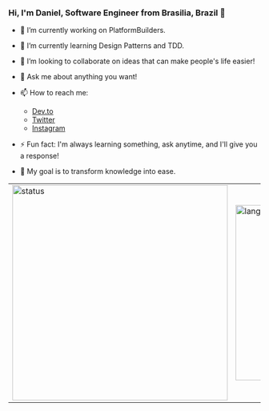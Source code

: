 ### Hi, I'm Daniel, Software Engineer from Brasilia, Brazil 👋

- 🔭 I’m currently working on PlatformBuilders.
- 🌱 I’m currently learning Design Patterns and TDD.
- 👯 I’m looking to collaborate on ideas that can make people's life easier!
- 💬 Ask me about anything you want!
- 📫 How to reach me: 
    - [Dev.to](https://dev.to/daniellunsc)
    - [Twitter](https://twitter.com/daniellunsc)
    - [Instagram](https://www.instagram.com/daniellunsc/)

- ⚡ Fun fact: I'm always learning something, ask anytime, and I'll give you a response!

- :dart: My goal is to transform knowledge into ease.

<table>
    <tr>
        <td>
            <img width="430px" src="https://github-readme-stats.vercel.app/api?username=daniellunsc&count_private=true" alt="status">
        </td>
        <td>
            <img width="350px" src="https://github-readme-stats.vercel.app/api/top-langs/?username=daniellunsc&count_private=true&layout=compact" alt="languages">
        </td>
    </tr>
</table>
